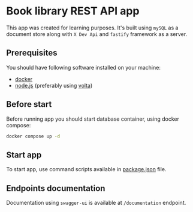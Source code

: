 # Book library REST API app

This app was created for learning purposes. It's built using `mySQL` as a document store along with `X Dev Api` and `fastify` framework as a server.

## Prerequisites

You should have following software installed on your machine:

- [docker](https://docs.docker.com/engine/install/)
- [node.js](https://nodejs.org/en) (preferably using [volta](https://docs.volta.sh/guide/getting-started))

## Before start

Before running app you should start database container, using docker compose:

```sh
docker compose up -d
```

## Start app

To start app, use command scripts available in [package.json](package.json#L10) file.

## Endpoints documentation

Documentation using `swagger-ui` is available at `/documentation` endpoint.
